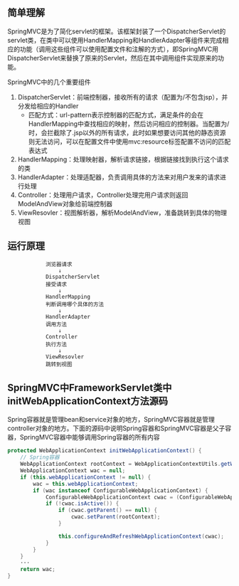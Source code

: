 ## 简单理解
SpringMVC是为了简化servlet的框架。该框架封装了一个DispatcherServlet的servlet类，在类中可以使用HandlerMapping和HandlerAdapter等组件来完成相应的功能（调用这些组件可以使用配置文件和注解的方式），即SpringMVC用DispatcherServlet来替换了原来的Servlet，然后在其中调用组件实现原来的功能。

 SpringMVC中的几个重要组件
1. DispatcherServlet：前端控制器，接收所有的请求（配置为/不包含jsp），并分发给相应的Handler
    * 匹配方式：url-pattern表示控制器的匹配方式，满足条件的会在HandlerMapping中查找相应的映射，然后访问相应的控制器。当配置为/时，会拦截除了.jsp以外的所有请求，此时如果想要访问其他的静态资源则无法访问，可以在配置文件中使用mvc:resource标签配置不访问的匹配表达式
2. HandlerMapping：处理映射器，解析请求链接，根据链接找到执行这个请求的类
3. HandlerAdapter：处理适配器，负责调用具体的方法来对用户发来的请求进行处理
4. Controller：处理用户请求，Controller处理完用户请求则返回ModelAndView对象给前端控制器
5. ViewResovler：视图解析器，解析ModelAndView，准备跳转到具体的物理视图

## 运行原理
```
            浏览器请求
                ↓
            DispatcherServlet
            接受请求
                ↓
            HandlerMapping
            判断调用哪个具体的方法
                ↓
            HandlerAdapter
            调用方法
                ↓
            Controller
            执行方法
                ↓
            ViewResovler
            跳转到视图
```

## SpringMVC中FrameworkServlet类中initWebApplicationContext方法源码
Spring容器就是管理bean和service对象的地方，SpringMVC容器就是管理controller对象的地方。下面的源码中说明Spring容器和SpringMVC容器是父子容器，SpringMVC容器中能够调用Spring容器的所有内容
```java
protected WebApplicationContext initWebApplicationContext() {
    // Spring容器
    WebApplicationContext rootContext = WebApplicationContextUtils.getWebApplicationContext(this.getServletContext());
    WebApplicationContext wac = null;
    if (this.webApplicationContext != null) {
        wac = this.webApplicationContext;
        if (wac instanceof ConfigurableWebApplicationContext) {
            ConfigurableWebApplicationContext cwac = (ConfigurableWebApplicationContext)wac;
            if (!cwac.isActive()) {
                if (cwac.getParent() == null) {
                    cwac.setParent(rootContext);
                }

                this.configureAndRefreshWebApplicationContext(cwac);
            }
        }
    }
    ···
    return wac;
}
```